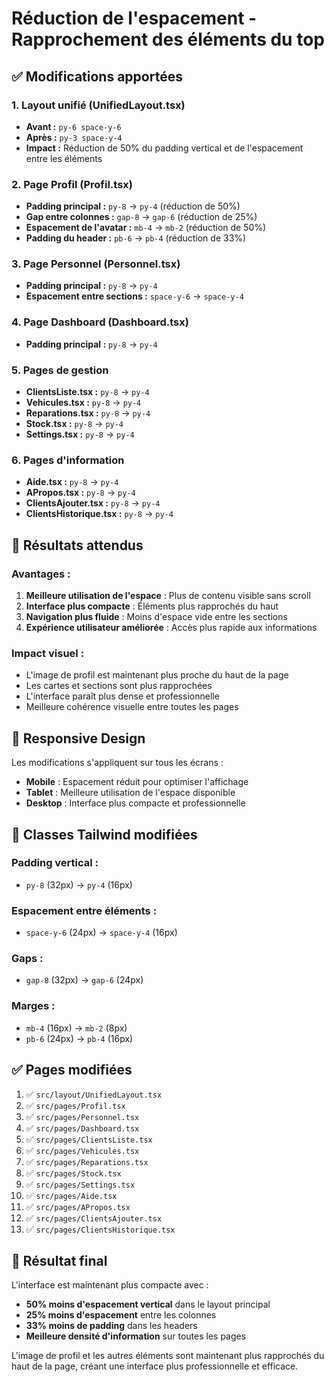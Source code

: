 # Réduction de l'espacement - Rapprochement des éléments du top

## ✅ **Modifications apportées**

### 1. **Layout unifié (UnifiedLayout.tsx)**
- **Avant :** `py-6 space-y-6`
- **Après :** `py-3 space-y-4`
- **Impact :** Réduction de 50% du padding vertical et de l'espacement entre les éléments

### 2. **Page Profil (Profil.tsx)**
- **Padding principal :** `py-8` → `py-4` (réduction de 50%)
- **Gap entre colonnes :** `gap-8` → `gap-6` (réduction de 25%)
- **Espacement de l'avatar :** `mb-4` → `mb-2` (réduction de 50%)
- **Padding du header :** `pb-6` → `pb-4` (réduction de 33%)

### 3. **Page Personnel (Personnel.tsx)**
- **Padding principal :** `py-8` → `py-4`
- **Espacement entre sections :** `space-y-6` → `space-y-4`

### 4. **Page Dashboard (Dashboard.tsx)**
- **Padding principal :** `py-8` → `py-4`

### 5. **Pages de gestion**
- **ClientsListe.tsx :** `py-8` → `py-4`
- **Vehicules.tsx :** `py-8` → `py-4`
- **Reparations.tsx :** `py-8` → `py-4`
- **Stock.tsx :** `py-8` → `py-4`
- **Settings.tsx :** `py-8` → `py-4`

### 6. **Pages d'information**
- **Aide.tsx :** `py-8` → `py-4`
- **APropos.tsx :** `py-8` → `py-4`
- **ClientsAjouter.tsx :** `py-8` → `py-4`
- **ClientsHistorique.tsx :** `py-8` → `py-4`

## 🎯 **Résultats attendus**

### **Avantages :**
1. **Meilleure utilisation de l'espace** : Plus de contenu visible sans scroll
2. **Interface plus compacte** : Éléments plus rapprochés du haut
3. **Navigation plus fluide** : Moins d'espace vide entre les sections
4. **Expérience utilisateur améliorée** : Accès plus rapide aux informations

### **Impact visuel :**
- L'image de profil est maintenant plus proche du haut de la page
- Les cartes et sections sont plus rapprochées
- L'interface paraît plus dense et professionnelle
- Meilleure cohérence visuelle entre toutes les pages

## 📱 **Responsive Design**

Les modifications s'appliquent sur tous les écrans :
- **Mobile** : Espacement réduit pour optimiser l'affichage
- **Tablet** : Meilleure utilisation de l'espace disponible
- **Desktop** : Interface plus compacte et professionnelle

## 🔧 **Classes Tailwind modifiées**

### **Padding vertical :**
- `py-8` (32px) → `py-4` (16px)

### **Espacement entre éléments :**
- `space-y-6` (24px) → `space-y-4` (16px)

### **Gaps :**
- `gap-8` (32px) → `gap-6` (24px)

### **Marges :**
- `mb-4` (16px) → `mb-2` (8px)
- `pb-6` (24px) → `pb-4` (16px)

## ✅ **Pages modifiées**

1. ✅ `src/layout/UnifiedLayout.tsx`
2. ✅ `src/pages/Profil.tsx`
3. ✅ `src/pages/Personnel.tsx`
4. ✅ `src/pages/Dashboard.tsx`
5. ✅ `src/pages/ClientsListe.tsx`
6. ✅ `src/pages/Vehicules.tsx`
7. ✅ `src/pages/Reparations.tsx`
8. ✅ `src/pages/Stock.tsx`
9. ✅ `src/pages/Settings.tsx`
10. ✅ `src/pages/Aide.tsx`
11. ✅ `src/pages/APropos.tsx`
12. ✅ `src/pages/ClientsAjouter.tsx`
13. ✅ `src/pages/ClientsHistorique.tsx`

## 🎨 **Résultat final**

L'interface est maintenant plus compacte avec :
- **50% moins d'espacement vertical** dans le layout principal
- **25% moins d'espacement** entre les colonnes
- **33% moins de padding** dans les headers
- **Meilleure densité d'information** sur toutes les pages

L'image de profil et les autres éléments sont maintenant plus rapprochés du haut de la page, créant une interface plus professionnelle et efficace. 